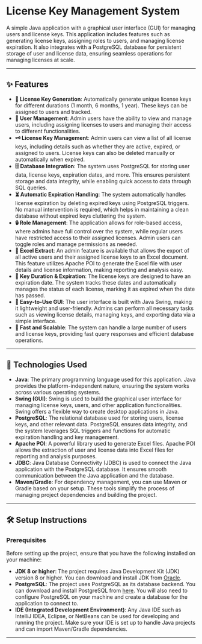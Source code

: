 # License Key Management System

A simple Java application with a graphical user interface (GUI) for managing users and license keys. This application includes features such as generating license keys, assigning roles to users, and managing license expiration. It also integrates with a PostgreSQL database for persistent storage of user and license data, ensuring seamless operations for managing licenses at scale.

---

## ✨ Features

- **🔑 License Key Generation**: Automatically generate unique license keys for different durations (1 month, 6 months, 1 year). These keys can be assigned to users and tracked.
- **👥 User Management**: Admin users have the ability to view and manage users, including assigning licenses to users and managing their access to different functionalities.
- **🗝️ License Key Management**: Admin users can view a list of all license keys, including details such as whether they are active, expired, or assigned to users. License keys can also be deleted manually or automatically when expired.
- **🗄️ Database Integration**: The system uses PostgreSQL for storing user data, license keys, expiration dates, and more. This ensures persistent storage and data integrity, while enabling quick access to data through SQL queries.
- **⏳ Automatic Expiration Handling**: The system automatically handles license expiration by deleting expired keys using PostgreSQL triggers. No manual intervention is required, which helps in maintaining a clean database without expired keys cluttering the system.
- **🔒 Role Management**: The application allows for role-based access, where admins have full control over the system, while regular users have restricted access to their assigned licenses. Admin users can toggle roles and manage permissions as needed.
- **📗 Excel Extract**: An admin feature is available that allows the export of all active users and their assigned license keys to an Excel document. This feature utilizes Apache POI to generate the Excel file with user details and license information, making reporting and analysis easy.
- **📅 Key Duration & Expiration**: The license keys are designed to have an expiration date. The system tracks these dates and automatically manages the status of each license, marking it as expired when the date has passed.
- **🔧 Easy-to-Use GUI**: The user interface is built with Java Swing, making it lightweight and user-friendly. Admins can perform all necessary tasks such as viewing license details, managing keys, and exporting data via a simple interface.
- **🚀 Fast and Scalable**: The system can handle a large number of users and license keys, providing fast query responses and efficient database operations.

---

## 🤖 Technologies Used

- **Java**: The primary programming language used for this application. Java provides the platform-independent nature, ensuring the system works across various operating systems.
- **Swing (GUI)**: Swing is used to build the graphical user interface for managing license keys, users, and other application functionalities. Swing offers a flexible way to create desktop applications in Java.
- **PostgreSQL**: The relational database used for storing users, license keys, and other relevant data. PostgreSQL ensures data integrity, and the system leverages SQL triggers and functions for automatic expiration handling and key management.
- **Apache POI**: A powerful library used to generate Excel files. Apache POI allows the extraction of user and license data into Excel files for reporting and analysis purposes.
- **JDBC**: Java Database Connectivity (JDBC) is used to connect the Java application with the PostgreSQL database. It ensures smooth communication between the Java application and the database.
- **Maven/Gradle**: For dependency management, you can use Maven or Gradle based on your setup. These tools simplify the process of managing project dependencies and building the project.

---

## 🛠️ Setup Instructions

### Prerequisites

Before setting up the project, ensure that you have the following installed on your machine:

- **JDK 8 or higher**: The project requires Java Development Kit (JDK) version 8 or higher. You can download and install JDK from [Oracle](https://www.oracle.com/java/technologies/javase-downloads.html).
- **PostgreSQL**: The project uses PostgreSQL as its database backend. You can download and install PostgreSQL from [here](https://www.postgresql.org/download/). You will also need to configure PostgreSQL on your machine and create a database for the application to connect to.
- **IDE (Integrated Development Environment)**: Any Java IDE such as IntelliJ IDEA, Eclipse, or NetBeans can be used for developing and running the project. Make sure your IDE is set up to handle Java projects and can import Maven/Gradle dependencies.

---

